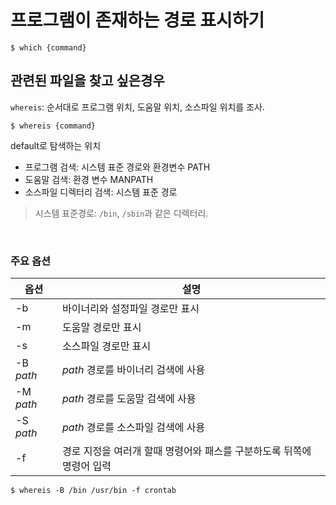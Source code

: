 # 프로그램이 존재하는 경로 표시하기

```
$ which {command}
```


## 관련된 파일을 찾고 싶은경우

`whereis`: 순서대로 프로그램 위치, 도움말 위치, 소스파일 위치를 조사.
```
$ whereis {command}
```

default로 탐색하는 위치
- 프로그램 검색: 시스템 표준 경로와 환경변수 PATH
- 도움말 검색: 환경 변수 MANPATH
- 소스파일 디렉터리 검색: 시스템 표준 경로

> 시스템 표준경로: `/bin`, `/sbin`과 같은 디렉터리.

<br>

### 주요 옵션

|옵션|설명|
|-|-|
|-b| 바이너리와 설정파일 경로만 표시|
|-m|도움말 경로만 표시|
|-s|소스파일 경로만 표시|
|-B _path_| _path_ 경로를 바이너리 검색에 사용|
|-M _path_| _path_ 경로를 도움말 검색에 사용|
|-S _path_| _path_ 경로를 소스파일 검색에 사용|
|-f|경로 지정을 여러개 할때 명령어와 패스를 구분하도록 뒤쪽에 명령어 입력|

```
$ whereis -B /bin /usr/bin -f crontab
```
